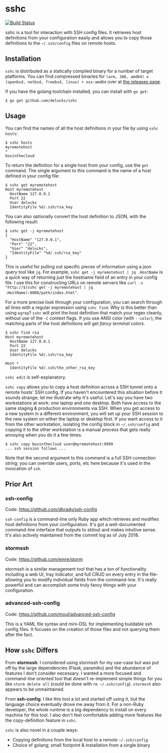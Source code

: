# sshc

[![Build Status](https://travis-ci.org/delucks/sshc.svg?branch=master)](https://travis-ci.org/delucks/sshc)

sshc is a tool for interaction with SSH config files. It retrieves host definitions from your configuration easily and allows you to copy those definitions to the `~/.ssh/config` files on remote hosts.

## Installation

`sshc` is distributed as a statically compiled binary for a number of target platforms. You can find compressed binaries for `(arm, 386, amd64) x (openbsd, netbsd, freebsd, linux) + osx-amd64` over at [the releases page](https://github.com/delucks/sshc/releases).

If you have the golang toolchain installed, you can install with `go get`:

```
$ go get github.com/delucks/sshc
```

## Usage

You can find the names of all the host definitions in your file by using `sshc hosts`:

```
$ sshc hosts
myremotehost
*
boxinthecloud
```

To return the definition for a single host from your config, use the `get` command. The single argument to this command is the name of a host defined in your config file:

```
$ sshc get myremotehost
Host myremotehost
  HostName 127.0.0.1
  Port 22
  User delucks
  IdentityFile %d/.ssh/rsa_key
```

You can also optionally convert the host definition to JSON, with the following result:

```
$ sshc get -j myremotehost
{
  "HostName" "127.0.0.1",
  "Port" "22",
  "User" "delucks",
  "IdentityFile" "%d/.ssh/rsa_key"
}
```

This is useful for pulling out specific pieces of information using a json query tool like `jq`. For example, `sshc get -j myremotehost | jq .HostName` is a quick way of returning just the hostname field of an entry in your config file. I use this for constructing URLs on remote servers like `curl -s "http://$(sshc get -j myremotehost | jq .HostName):8080/path/index.html"`.

For a more precise look through your configuration, you can search through all lines with a regular expression using `sshc find`. Why is this better than using `egrep`? `sshc` will print the host definition that match your regex cleanly, without use of the `-C` context flags. If you use ANSI color (with `--color`), the matching parts of the host definitions will get *fancy terminal colors*.

```
$ sshc find rsa
Host myremotehost
  HostName 127.0.0.1
  Port 22
  User delucks
  IdentityFile %d/.ssh/rsa_key

Host *
  IdentityFile %d/.ssh/the_other_rsa_key

```

`sshc edit` is self-explanatory.

`sshc copy` allows you to copy a host definition across a SSH tunnel onto a remote hosts' SSH config. If you haven't encountered this situation before it sounds strange; let me illustrate why it's useful. Let's say you have two workstations at work: one laptop and one desktop. Both have access to the same staging & production environments via SSH. When you get access to a new system in a different environment, you will set up your SSH session to the new system on either the laptop or desktop first. If you want access to it from the other workstation, isolating the config block in `~/.ssh/config` and copying it to the other workstation is a manual process that gets really annoying when you do it a few times.

```
$ sshc copy boxinthecloud user@myremotehost:9999
... ssh session follows ...
```

Note that the second argument to this command is a full SSH connection string; you can override users, ports, etc here because it's used in the invocation of `ssh`.

## Prior Art

### ssh-config

Code: https://github.com/dbrady/ssh-config

`ssh-config` is a command-line only Ruby app which retrieves and modifies host definitions from your configuration. It's got a well-documented command-line interface that outputs to stdout and makes intuitive sense. It's also actively maintained from the commit log as of July 2018.

### stormssh

Code: https://github.com/emre/storm

stormssh is a similar management tool that has a ton of functionality including a web UI, tray indicator, and full CRUD on every entry in the file- allowing you to modify individual fields from the command-line. It's really powerful and can accomplish some truly fancy things with your configuration.

### advanced-ssh-config

Code: https://github.com/moul/advanced-ssh-config

This is a YAML file syntax and mini-DSL for implementing buildable ssh config files. It focuses on the creation of those files and not querying them after the fact.

## How `sshc` Differs

From **stormssh**: I considered using stormssh for my use-case but was put off by the large dependencies (Flask, paramiko) and the abundance of features I don't consider necessary. I wanted a more focused and command-line oriented tool that doesn't re-implement simple things for you like `storm delete all` (could be done with `rm ~/.ssh/config`). `stormssh` also appears to be unmaintained.

From **ssh-config**: I like this tool a lot and started off using it, but the language choice eventually drove me away from it. For a non-Ruby developer, the whole runtime is a big dependency to install on every machine for this tool. I also don't feel comfortable adding more features like the copy-definition feature in `sshc`.

`sshc` is also novel in a couple ways:
- Copying definitions from the local host to a remote `~/.ssh/config`
- Choice of golang; small footprint & installation from a single binary
